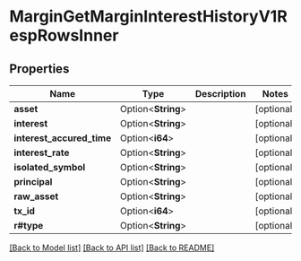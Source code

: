 # MarginGetMarginInterestHistoryV1RespRowsInner

## Properties

Name | Type | Description | Notes
------------ | ------------- | ------------- | -------------
**asset** | Option<**String**> |  | [optional]
**interest** | Option<**String**> |  | [optional]
**interest_accured_time** | Option<**i64**> |  | [optional]
**interest_rate** | Option<**String**> |  | [optional]
**isolated_symbol** | Option<**String**> |  | [optional]
**principal** | Option<**String**> |  | [optional]
**raw_asset** | Option<**String**> |  | [optional]
**tx_id** | Option<**i64**> |  | [optional]
**r#type** | Option<**String**> |  | [optional]

[[Back to Model list]](../README.md#documentation-for-models) [[Back to API list]](../README.md#documentation-for-api-endpoints) [[Back to README]](../README.md)



